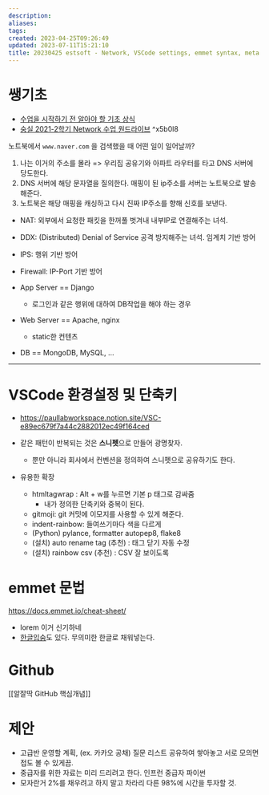 ```yaml
---
description:
aliases: 
tags: 
created: 2023-04-25T09:26:49
updated: 2023-07-11T15:21:10
title: 20230425 estsoft - Network, VSCode settings, emmet syntax, meta
---
```

# 쌩기초

- [수업을 시작하기 전 알아야 할 기초 상식](https://paullabworkspace.notion.site/8444faa97f724967b6ee1da374fd0d07)
- [숭실 2021-2학기 Network 수업 원드라이브](https://1drv.ms/f/s!AgE-lhMulmhxg5RBWrSyNkKMQvgsnw?e=8fpSKZ) ^x5b0l8

노트북에서 `www.naver.com` 을 검색했을 때 어떤 일이 일어날까? 
1. 나는 이거의 주소를 몰라 => 우리집 공유기와 아파트 라우터를 타고 DNS 서버에 당도한다. 
2. DNS 서버에 해당 문자열을 질의한다. 매핑이 된 ip주소를 서버는 노트북으로 발송해준다.
3. 노트북은 해당 매핑을 캐싱하고 다시 진짜 IP주소를 향해 신호를 보낸다.

- NAT: 외부에서 요청한 패킷을 한꺼풀 벗겨내 내부IP로 연결해주는 녀석.
- DDX: (Distributed) Denial of Service 공격 방지해주는 녀석. 임계치 기반 방어
- IPS: 행위 기반 방어
- Firewall: IP-Port 기반 방어

- App Server == Django
	- 로그인과 같은 행위에 대하여 DB작업을 해야 하는 경우
- Web Server == Apache, nginx
	- static한 컨텐츠 
- DB == MongoDB, MySQL, ...

---
# VSCode 환경설정 및 단축키

- https://paullabworkspace.notion.site/VSC-e89ec679f7a44c2882012ec49f164ced

- 같은 패턴이 반복되는 것은 **스니펫**으로 만들어 광명찾자.
	- 뿐만 아니라 회사에서 컨벤션을 정의하여 스니펫으로 공유하기도 한다.
- 유용한 확장
	- htmltagwrap : Alt + w를 누르면 기본 p 태그로 감싸줌 
		- 내가 정의한 단축키와 중복이 된다. 
	- gitmoji: git 커밋에 이모지를 사용할 수 있게 해준다.
	- indent-rainbow: 들여쓰기마다 색을 다르게
	- (Python) pylance, formatter autopep8, flake8
	- (설치) auto rename tag (추천) : 태그 닫기 자동 수정
	- (설치) rainbow csv (추천) : CSV 잘 보이도록

# emmet 문법
https://docs.emmet.io/cheat-sheet/
- lorem 이거 신기하네
- [한글입숨](http://hangul.thefron.me/)도 있다. 무의미한 한글로 채워넣는다.

# Github
[[알잘딱 GitHub 핵심개념]]

# 제안
- 고급반 운영할 계획, (ex. 카카오 공채) 질문 리스트 공유하여 쌓아놓고 서로 모의면접도 볼 수 있게끔.
- 중급자를 위한 자료는 미리 드리려고 한다. 인프런 중급자 파이썬 
- 모자란거 2%를 채우려고 하지 말고 차라리 다른 98%에 시간을 투자할 것.